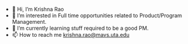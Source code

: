 - 👋 Hi, I’m Krishna Rao
- 👀 I’m interested in Full time opportunities related to Product/Program Management.
- 🌱 I’m currently learning stuff required to be a good PM.
- 📫 How to reach me krishna.rao@mavs.uta.edu

